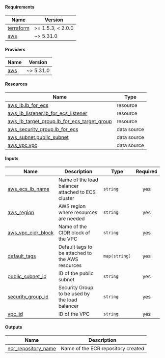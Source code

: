 <!-- BEGIN_TF_DOCS -->
#### Requirements

| Name | Version |
|------|---------|
| <a name="requirement_terraform"></a> [terraform](#requirement_terraform) | >= 1.5.3, < 2.0.0 |
| <a name="requirement_aws"></a> [aws](#requirement_aws) | ~> 5.31.0 |

#### Providers

| Name | Version |
|------|---------|
| <a name="provider_aws"></a> [aws](#provider_aws) | ~> 5.31.0 |

#### Resources

| Name | Type |
|------|------|
| [aws_lb.lb_for_ecs](https://registry.terraform.io/providers/hashicorp/aws/latest/docs/resources/lb) | resource |
| [aws_lb_listener.lb_for_ecs_listener](https://registry.terraform.io/providers/hashicorp/aws/latest/docs/resources/lb_listener) | resource |
| [aws_lb_target_group.lb_for_ecs_target_group](https://registry.terraform.io/providers/hashicorp/aws/latest/docs/resources/lb_target_group) | resource |
| [aws_security_group.lb_for_ecs](https://registry.terraform.io/providers/hashicorp/aws/latest/docs/data-sources/security_group) | data source |
| [aws_subnet.public_subnet](https://registry.terraform.io/providers/hashicorp/aws/latest/docs/data-sources/subnet) | data source |
| [aws_vpc.vpc](https://registry.terraform.io/providers/hashicorp/aws/latest/docs/data-sources/vpc) | data source |

#### Inputs

| Name | Description | Type | Required |
|------|-------------|------|:--------:|
| <a name="input_aws_ecs_lb_name"></a> [aws_ecs_lb_name](#input_aws_ecs_lb_name) | Name of the load balancer attached to ECS cluster | `string` | yes |
| <a name="input_aws_region"></a> [aws_region](#input_aws_region) | AWS region where resources are needed | `string` | yes |
| <a name="input_aws_vpc_cidr_block"></a> [aws_vpc_cidr_block](#input_aws_vpc_cidr_block) | Name of the CIDR block of the VPC | `string` | yes |
| <a name="input_default_tags"></a> [default_tags](#input_default_tags) | Default tags to be attached to the AWS resources | `map(string)` | yes |
| <a name="input_public_subnet_id"></a> [public_subnet_id](#input_public_subnet_id) | ID of the public subnet | `string` | yes |
| <a name="input_security_group_id"></a> [security_group_id](#input_security_group_id) | Security Group to be used by the load balancer | `string` | yes |
| <a name="input_vpc_id"></a> [vpc_id](#input_vpc_id) | ID of the VPC | `string` | yes |

#### Outputs

| Name | Description |
|------|-------------|
| <a name="output_ecr_repository_name"></a> [ecr_repository_name](#output_ecr_repository_name) | Name of the ECR repository created |

<!-- END_TF_DOCS -->